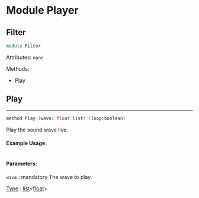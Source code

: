 # Module Player

## Filter
```fsharp
module Filter
```
Attributes:
`none`

Methods:
- [Play](#play)

## Play
---
```fsharp
method Play (wave: float list) (loop:boolean)
```
Play the sound wave live.

#### Example Usage:
```fsharp

```

#### Parameters:
`wave` : mandatory
The wave to play.

<ins>Type</ins> : [list](https://docs.microsoft.com/en-us/dotnet/api/system.collections.generic.list-1?view=net-6.0)<[float](https://docs.microsoft.com/en-us/dotnet/api/system.double?view=net-6.0)>